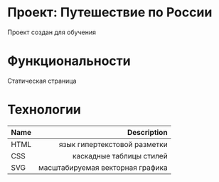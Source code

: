 # Проект: Путешествие по России

Проект создан для обучения
# Функциональности
Статическая страница

# Технологии
Name | Description
|:---|---:|
HTML | язык гипертекстовой разметки
CSS  | каскадные таблицы стилей
SVG  | масштабируемая векторная графика
